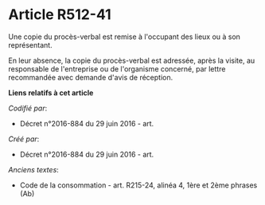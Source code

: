 # Article R512-41

Une copie du procès-verbal est remise à l'occupant des lieux ou à son représentant.

En leur absence, la copie du procès-verbal est adressée, après la visite, au responsable de l'entreprise ou de l'organisme
concerné, par lettre recommandée avec demande d'avis de réception.

**Liens relatifs à cet article**

_Codifié par_:

  - Décret n°2016-884 du 29 juin 2016 - art.

_Créé par_:

  - Décret n°2016-884 du 29 juin 2016 - art.

_Anciens textes_:

  - Code de la consommation - art. R215-24, alinéa 4, 1ère et 2ème phrases (Ab)
